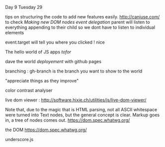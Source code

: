 Day 9
Tuesday 29

tips on structuring the code to add new features easily.
http://caniuse.com/ to check 
*Making new DOM nodes*
*event delegation*
parent will listen to everything appending to their child
so we dont have to listen to individual elements

event.target will tell you where you clicked ! nice

The hello world of JS apps
*tofor*

dave the world
*deployement* with github pages

branching : gh-branch is the branch you want to show to the world

"appreciate things as they improve"

color contrast analyser

live dom viewer : http://software.hixie.ch/utilities/js/live-dom-viewer/

Note that, due to the magic that is HTML parsing, not all ASCII whitespace were turned into Text nodes, but the general concept is clear. Markup goes in, a tree of nodes comes out.
https://dom.spec.whatwg.org/

the DOM https://dom.spec.whatwg.org/

underscore.js